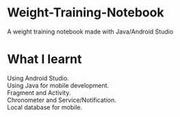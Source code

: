 # Weight-Training-Notebook
A weight training notebook made with Java/Android Studio  
# What I learnt
Using Android Studio.  
Using Java for mobile development.  
Fragment and Activity.  
Chronometer and Service/Notification.  
Local database for mobile.  
